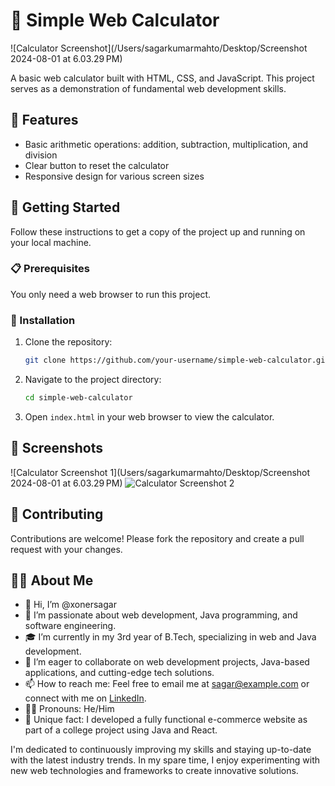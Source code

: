 # 🧮 Simple Web Calculator
![Calculator Screenshot](/Users/sagarkumarmahto/Desktop/Screenshot 2024-08-01 at 6.03.29 PM)

A basic web calculator built with HTML, CSS, and JavaScript. This project serves as a demonstration of fundamental web development skills.

## 🌟 Features

- Basic arithmetic operations: addition, subtraction, multiplication, and division
- Clear button to reset the calculator
- Responsive design for various screen sizes

## 🚀 Getting Started

Follow these instructions to get a copy of the project up and running on your local machine.

### 📋 Prerequisites

You only need a web browser to run this project.

### 🔧 Installation

1. Clone the repository:
    ```bash
    git clone https://github.com/your-username/simple-web-calculator.git
    ```

2. Navigate to the project directory:
    ```bash
    cd simple-web-calculator
    ```

3. Open `index.html` in your web browser to view the calculator.

## 📸 Screenshots

![Calculator Screenshot 1](Users/sagarkumarmahto/Desktop/Screenshot 2024-08-01 at 6.03.29 PM)
![Calculator Screenshot 2](path/to/your/screenshot2.png)

## 🤝 Contributing

Contributions are welcome! Please fork the repository and create a pull request with your changes.

## 👨‍💻 About Me

- 👋 Hi, I’m @xonersagar
- 🌟 I’m passionate about web development, Java programming, and software engineering.
- 🎓 I’m currently in my 3rd year of B.Tech, specializing in web and Java development.
- 🤝 I’m eager to collaborate on web development projects, Java-based applications, and cutting-edge tech solutions.
- 📫 How to reach me: Feel free to email me at sagar@example.com or connect with me on [LinkedIn](https://www.linkedin.com/in/sagarkumarmahto).
- 🙋‍♂️ Pronouns: He/Him
- 🚀 Unique fact: I developed a fully functional e-commerce website as part of a college project using Java and React.

I'm dedicated to continuously improving my skills and staying up-to-date with the latest industry trends. In my spare time, I enjoy experimenting with new web technologies and frameworks to create innovative solutions.

